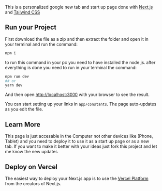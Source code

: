 This is a personalized google new tab and start up page done with [Next.js](https://nextjs.org/) and [Tailwind CSS](https://tailwindcss.com/)

## Run your Project

First download the file as a zip and then extract the folder and open it in your terminal and run the command:

```bash
npm i
```
to run this command in your pc you need to have installed the node js.
after everything is done you need to run in your terminal the command:

```bash
npm run dev
## or 
yarn dev
```
And then open [http://localhost:3000](http://localhost:3000) with your browser to see the result.

You can start setting up your links in `app/constants`. The page auto-updates as you edit the file.

## Learn More

This page is just accesable in the Computer not other devices like (Phone, Tablet)
and you need to deploy it to use it as a start up page or as a new tab.
If you want to make it better with your ideas just fork this project and let me know the new updates

## Deploy on Vercel

The easiest way to deploy your Next.js app is to use the [Vercel Platform](https://vercel.com/) from the creators of Next.js.

